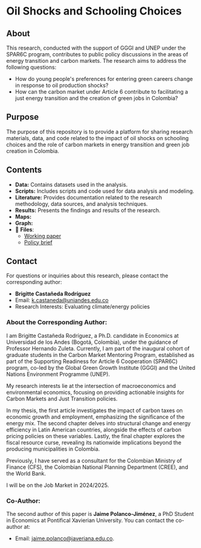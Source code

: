 # Oil Shocks and Schooling Choices

## About

This research, conducted with the support of GGGI and UNEP under the SPAR6C program, contributes to public policy discussions in the areas of energy transition and carbon markets. The research aims to address the following questions:

- How do young people's preferences for entering green careers change in response to oil production shocks?
- How can the carbon market under Article 6 contribute to facilitating a just energy transition and the creation of green jobs in Colombia?

## Purpose

The purpose of this repository is to provide a platform for sharing research materials, data, and code related to the impact of oil shocks on schooling choices and the role of carbon markets in energy transition and green job creation in Colombia.

## Contents

- **Data:** Contains datasets used in the analysis.
- **Scripts:** Includes scripts and code used for data analysis and modeling.
- **Literature:** Provides documentation related to the research methodology, data sources, and analysis techniques.
- **Results:** Presents the findings and results of the research.
- **Maps:**  
- **Graph:** 
- :file_folder: __Files__:
     + [Working paper](Docs/paper.pdf)
     + [Policy brief](Docs/policy_brief.pdf)
 

## Contact

For questions or inquiries about this research, please contact the corresponding author:
- **Brigitte Castañeda Rodríguez**
- Email: [k.castaneda@uniandes.edu.co](mailto:k.castaneda@uniandes.edu.co)
- Research Interests: Evaluating climate/energy policies

### About the Corresponding Author:

I am Brigitte Castañeda Rodríguez, a Ph.D. candidate in Economics at Universidad de los Andes (Bogotá, Colombia), under the guidance of Professor Hernando Zuleta. Currently, I am part of the inaugural cohort of graduate students in the Carbon Market Mentoring Program, established as part of the Supporting Readiness for Article 6 Cooperation (SPAR6C) program, co-led by the Global Green Growth Institute (GGGI) and the United Nations Environment Programme (UNEP).

My research interests lie at the intersection of macroeconomics and environmental economics, focusing on providing actionable insights for Carbon Markets and Just Transition policies.

In my thesis, the first article investigates the impact of carbon taxes on economic growth and employment, emphasizing the significance of the energy mix. The second chapter delves into structural change and energy efficiency in Latin American countries, alongside the effects of carbon pricing policies on these variables. Lastly, the final chapter explores the fiscal resource curse, revealing its nationwide implications beyond the producing municipalities in Colombia.

Previously, I have served as a consultant for the Colombian Ministry of Finance (CFS), the Colombian National Planning Department (CREE), and the World Bank.

I will be on the Job Market in 2024/2025.

### Co-Author:

The second author of this paper is **Jaime Polanco-Jiménez**, a PhD Student in Economics at Pontifical Xavierian University. You can contact the co-author at:
- Email: [jaime.polanco@javeriana.edu.co](mailto:jaime.polanco@javeriana.edu.co).



